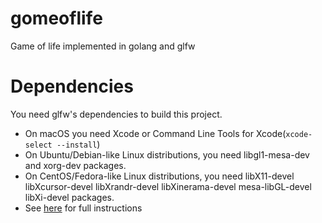 # gomeoflife
Game of life implemented in golang and glfw

# Dependencies
You need glfw's dependencies  to build this project.
* On macOS you need Xcode or Command Line Tools for Xcode(`xcode-select --install`)
* On Ubuntu/Debian-like Linux distributions, you need libgl1-mesa-dev and xorg-dev packages.
* On CentOS/Fedora-like Linux distributions, you need libX11-devel libXcursor-devel libXrandr-devel libXinerama-devel mesa-libGL-devel libXi-devel packages.
* See [here](https://www.glfw.org/docs/latest/compile.html#compile_deps) for full instructions
